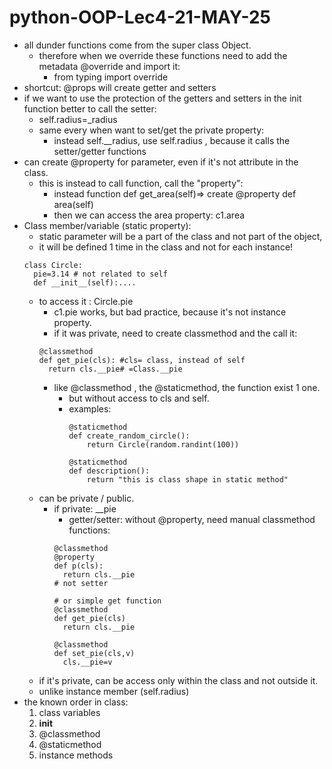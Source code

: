 # python-OOP-Lec4-21-MAY-25
* all dunder functions come from the super class Object.
  * therefore when we override these functions need to add the metadata @override and import it:
    * from typing import override
* shortcut: @props will create getter and setters
* if we want to use the protection of the getters and setters in the init function better to call the setter:
  * self.radius=_radius
  * same every when want to set/get the private property:
    * instead self.__radius, use self.radius , because it calls the setter/getter functions
* can create @property for parameter, even if it's not attribute in the class.
  * this is instead to call function, call the "property":
    * instead function def get_area(self)=> create @property def area(self)
    * then we can access the area property: c1.area
* Class member/variable (static property):
  *  static parameter will be a part of the class and not part of the object,
  * it will be defined 1 time in the class and not for each instance!
  ```
  class Circle:
    pie=3.14 # not related to self 
    def __init__(self):....
  ```
  * to access it : Circle.pie
    * c1.pie works, but bad practice, because it's not instance property.
    * if it was private, need to create classmethod and the call it:
    ```
    @classmethod
    def get_pie(cls): #cls= class, instead of self
      return cls.__pie# =Class.__pie
    ```
    * like @classmethod , the @staticmethod, the function exist 1 one. 
      * but without access to cls and self.
      * examples:
        ```
        @staticmethod
        def create_random_circle():
            return Circle(random.randint(100))
        
        @staticmethod
        def description():
            return "this is class shape in static method"
        ```
  * can be private / public. 
    * if private:  __pie
      * getter/setter: without @property, need manual classmethod functions:
      ```
      @classmethod
      @property
      def p(cls):
        return cls.__pie
      # not setter
      
      # or simple get function
      @classmethod
      def get_pie(cls)
        return cls.__pie
      
      @classmethod
      def set_pie(cls,v)
        cls.__pie=v
      ```
  * if it's private, can be access only within the class and not outside it.
  * unlike instance member (self.radius)
* the known order in class:
  1) class variables
  2) __init__
  3) @classmethod
  4) @staticmethod
  5) instance methods